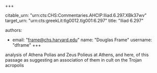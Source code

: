 +++


citable_urn: "urn:cts:CHS:Commentaries.AHCIP:Iliad.6.297.XBk37wv"
target_urn: "urn:cts:greekLit:tlg0012.tlg001:6.297"
title: "Iliad 6.297"

authors:
- email: "frame@chs.harvard.edu"
  name: "Douglas Frame"
  username: "dframe"
+++

<p>analysis of Athena Polias and Zeus Polieus at Athens, and here, of this passage as suggesting an association of them in cult on the Trojan acropolis</p>